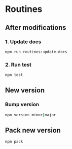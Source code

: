 # Routines

## After modifications

### 1. Update docs

```bash
npm run routines:update-docs
```

### 2. Run test

```bash
npm test
```

## New version

### Bump version

```bash
npm version minor|major
```

## Pack new version

```bash
npm pack
```


